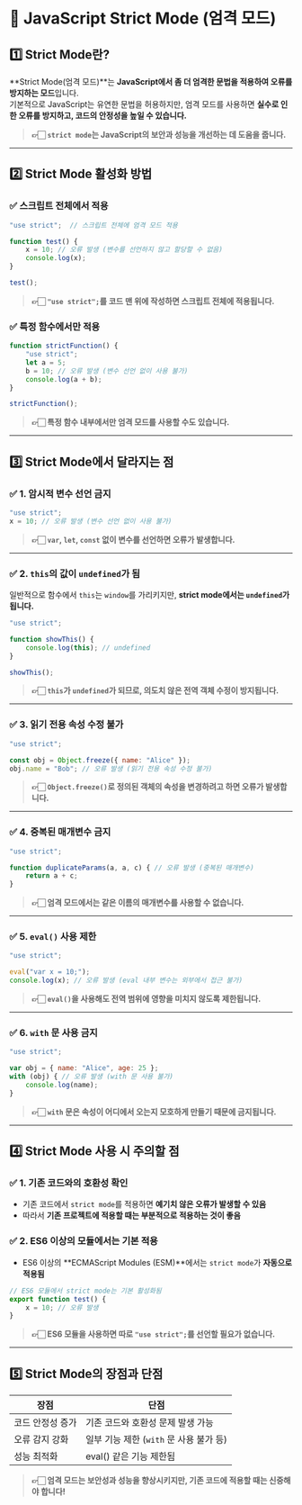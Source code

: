 

# 🚀 JavaScript Strict Mode (엄격 모드)

## 1️⃣ Strict Mode란?
**Strict Mode(엄격 모드)**는 **JavaScript에서 좀 더 엄격한 문법을 적용하여 오류를 방지하는 모드**입니다.  
기본적으로 JavaScript는 유연한 문법을 허용하지만, 엄격 모드를 사용하면 **실수로 인한 오류를 방지하고, 코드의 안정성을 높일 수 있습니다.**

> **👉🏻 `strict mode`는 JavaScript의 보안과 성능을 개선하는 데 도움을 줍니다.**

---

## 2️⃣ Strict Mode 활성화 방법

### ✅ 스크립트 전체에서 적용
```javascript
"use strict";  // 스크립트 전체에 엄격 모드 적용

function test() {
    x = 10; // 오류 발생 (변수를 선언하지 않고 할당할 수 없음)
    console.log(x);
}

test();
```

> **👉🏻 `"use strict";`를 코드 맨 위에 작성하면 스크립트 전체에 적용됩니다.**

### ✅ 특정 함수에서만 적용
```javascript
function strictFunction() {
    "use strict";
    let a = 5;
    b = 10; // 오류 발생 (변수 선언 없이 사용 불가)
    console.log(a + b);
}

strictFunction();
```

> **👉🏻 특정 함수 내부에서만 엄격 모드를 사용할 수도 있습니다.**

---

## 3️⃣ Strict Mode에서 달라지는 점

### ✅ 1. 암시적 변수 선언 금지
```javascript
"use strict";
x = 10; // 오류 발생 (변수 선언 없이 사용 불가)
```

> **👉🏻 `var`, `let`, `const` 없이 변수를 선언하면 오류가 발생합니다.**

---

### ✅ 2. `this`의 값이 `undefined`가 됨
일반적으로 함수에서 `this`는 `window`를 가리키지만, **strict mode에서는 `undefined`가 됩니다.**

```javascript
"use strict";

function showThis() {
    console.log(this); // undefined
}

showThis();
```

> **👉🏻 `this`가 `undefined`가 되므로, 의도치 않은 전역 객체 수정이 방지됩니다.**

---

### ✅ 3. 읽기 전용 속성 수정 불가
```javascript
"use strict";

const obj = Object.freeze({ name: "Alice" });
obj.name = "Bob"; // 오류 발생 (읽기 전용 속성 수정 불가)
```

> **👉🏻 `Object.freeze()`로 정의된 객체의 속성을 변경하려고 하면 오류가 발생합니다.**

---

### ✅ 4. 중복된 매개변수 금지
```javascript
"use strict";

function duplicateParams(a, a, c) { // 오류 발생 (중복된 매개변수)
    return a + c;
}
```

> **👉🏻 엄격 모드에서는 같은 이름의 매개변수를 사용할 수 없습니다.**

---

### ✅ 5. `eval()` 사용 제한
```javascript
"use strict";

eval("var x = 10;");
console.log(x); // 오류 발생 (eval 내부 변수는 외부에서 접근 불가)
```

> **👉🏻 `eval()`을 사용해도 전역 범위에 영향을 미치지 않도록 제한됩니다.**

---

### ✅ 6. `with` 문 사용 금지
```javascript
"use strict";

var obj = { name: "Alice", age: 25 };
with (obj) { // 오류 발생 (with 문 사용 불가)
    console.log(name);
}
```

> **👉🏻 `with` 문은 속성이 어디에서 오는지 모호하게 만들기 때문에 금지됩니다.**

---

## 4️⃣ Strict Mode 사용 시 주의할 점

### ✅ 1. 기존 코드와의 호환성 확인
- 기존 코드에서 `strict mode`를 적용하면 **예기치 않은 오류가 발생할 수 있음**
- 따라서 **기존 프로젝트에 적용할 때는 부분적으로 적용하는 것이 좋음**

### ✅ 2. ES6 이상의 모듈에서는 기본 적용
- ES6 이상의 **ECMAScript Modules (ESM)**에서는 `strict mode`가 **자동으로 적용됨**
```javascript
// ES6 모듈에서 strict mode는 기본 활성화됨
export function test() {
    x = 10; // 오류 발생
}
```

> **👉🏻 ES6 모듈을 사용하면 따로 `"use strict";`를 선언할 필요가 없습니다.**

---

## 5️⃣ Strict Mode의 장점과 단점

| 장점 | 단점 |
|------|------|
| 코드 안정성 증가 | 기존 코드와 호환성 문제 발생 가능 |
| 오류 감지 강화 | 일부 기능 제한 (`with` 문 사용 불가 등) |
| 성능 최적화 | eval() 같은 기능 제한됨 |

> **👉🏻 엄격 모드는 보안성과 성능을 향상시키지만, 기존 코드에 적용할 때는 신중해야 합니다!**

